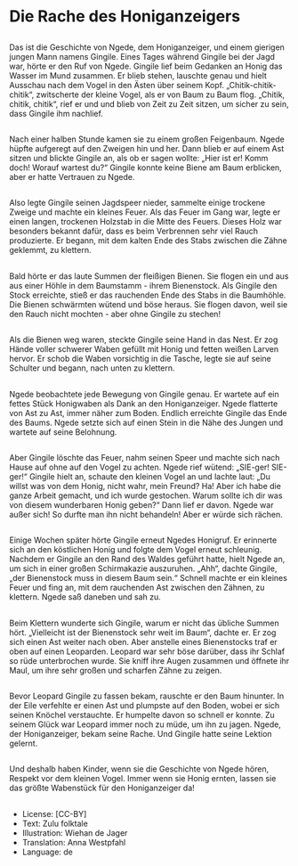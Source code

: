 # Die Rache des Honiganzeigers

##
Das ist die Geschichte von Ngede, dem Honiganzeiger, und einem gierigen jungen Mann namens Gingile. Eines Tages während Gingile bei der Jagd war, hörte er den Ruf von Ngede. Gingile lief beim Gedanken an Honig das Wasser im Mund zusammen. Er blieb stehen, lauschte genau und hielt Ausschau nach dem Vogel in den Ästen über seinem Kopf. „Chitik-chitik-chitik“, zwitscherte der kleine Vogel, als er von Baum zu Baum flog. „Chitik, chitik, chitik“, rief er und und blieb von Zeit zu Zeit sitzen, um sicher zu sein, dass Gingile ihm nachlief.

##
Nach einer halben Stunde kamen sie zu einem großen Feigenbaum. Ngede hüpfte aufgeregt auf den Zweigen hin und her. Dann blieb er auf einem Ast sitzen und blickte Gingile an, als ob er sagen wollte: „Hier ist er! Komm doch! Worauf wartest du?“ Gingile konnte keine Biene am Baum erblicken, aber er hatte Vertrauen zu Ngede.

##
Also legte Gingile seinen Jagdspeer nieder, sammelte einige trockene Zweige und machte ein kleines Feuer. Als das Feuer im Gang war, legte er einen langen, trockenen Holzstab in die Mitte des Feuers. Dieses Holz war besonders bekannt dafür, dass es beim Verbrennen sehr viel Rauch produzierte. Er begann, mit dem kalten Ende des Stabs zwischen die Zähne geklemmt, zu klettern.

##
Bald hörte er das laute Summen der fleißigen Bienen. Sie flogen ein und aus aus einer Höhle in dem Baumstamm - ihrem Bienenstock. Als Gingile den Stock erreichte, stieß er das rauchenden Ende des Stabs in die Baumhöhle. Die Bienen schwärmten wütend und böse heraus. Sie flogen davon, weil sie den Rauch nicht mochten - aber ohne Gingile zu stechen!

##
Als die Bienen weg waren, steckte Gingile seine Hand in das Nest. Er zog Hände voller schwerer Waben gefüllt mit Honig und fetten weißen Larven hervor. Er schob die Waben vorsichtig in die Tasche, legte sie auf seine Schulter und begann, nach unten zu klettern.

##
Ngede beobachtete jede Bewegung von Gingile genau. Er wartete auf ein fettes Stück Honigwaben als Dank an den Honiganzeiger. Ngede flatterte von Ast zu Ast, immer näher zum Boden. Endlich erreichte Gingile das Ende des Baums. Ngede setzte sich auf einen Stein in die Nähe des Jungen und wartete auf seine Belohnung.

##
Aber Gingile löschte das Feuer, nahm seinen Speer und machte sich nach Hause auf ohne auf den Vogel zu achten. Ngede rief wütend: „SIE-ger! SIE-ger!“ Gingile hielt an, schaute den kleinen Vogel an und lachte laut: „Du willst was von dem Honig, nicht wahr, mein Freund? Ha! Aber ich habe die ganze Arbeit gemacht, und ich wurde gestochen. Warum sollte ich dir was von diesem wunderbaren Honig geben?“ Dann lief er davon. Ngede war außer sich! So durfte man ihn nicht behandeln! Aber er würde sich rächen.

##
Einige Wochen später hörte Gingile erneut Ngedes Honigruf. Er erinnerte sich an den köstlichen Honig und folgte dem Vogel erneut schleunig. Nachdem er Gingile an den Rand des Waldes geführt hatte, hielt Ngede an, um sich in einer großen Schirmakazie auszuruhen. „Ahh“, dachte Gingile, „der Bienenstock muss in diesem Baum sein.“ Schnell machte er ein kleines Feuer und fing an, mit dem rauchenden Ast zwischen den Zähnen, zu klettern. Ngede saß daneben und sah zu.

##
Beim Klettern wunderte sich Gingile, warum er nicht das übliche Summen hört. „Vielleicht ist der Bienenstock sehr weit im Baum“, dachte er. Er zog sich einen Ast weiter nach oben. Aber anstelle eines Bienenstocks traf er oben auf einen Leoparden. Leopard war sehr böse darüber, dass ihr Schlaf so rüde unterbrochen wurde. Sie kniff ihre Augen zusammen und öffnete ihr Maul, um ihre sehr großen und scharfen Zähne zu zeigen.

##
Bevor Leopard Gingile zu fassen bekam, rauschte er den Baum hinunter. In der Eile verfehlte er einen Ast und plumpste auf den Boden, wobei er sich seinen Knöchel verstauchte. Er humpelte davon so schnell er konnte. Zu seinem Glück war Leopard immer noch zu müde, um ihn zu jagen. Ngede, der Honiganzeiger, bekam seine Rache. Und Gingile hatte seine Lektion gelernt.

##
Und deshalb haben Kinder, wenn sie die Geschichte von Ngede hören, Respekt vor dem kleinen Vogel. Immer wenn sie Honig ernten, lassen sie das größte Wabenstück für den Honiganzeiger da!

##
* License: [CC-BY]
* Text: Zulu folktale
* Illustration: Wiehan de Jager
* Translation: Anna Westpfahl
* Language: de
